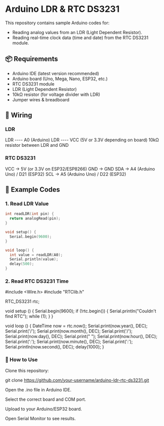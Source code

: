 # Arduino LDR & RTC DS3231

This repository contains sample Arduino codes for:
- Reading analog values from an LDR (Light Dependent Resistor).
- Reading real-time clock data (time and date) from the RTC DS3231 module.

## 📦 Requirements
- Arduino IDE (latest version recommended)
- Arduino board (Uno, Mega, Nano, ESP32, etc.)
- RTC DS3231 module
- LDR (Light Dependent Resistor)
- 10kΩ resistor (for voltage divider with LDR)
- Jumper wires & breadboard

## 🔌 Wiring

### LDR
LDR ---- A0 (Arduino)
LDR ---- VCC (5V or 3.3V depending on board)
10kΩ resistor between LDR and GND

### RTC DS3231
VCC → 5V (or 3.3V on ESP32/ESP8266)
GND → GND
SDA → A4 (Arduino Uno) / D21 (ESP32)
SCL → A5 (Arduino Uno) / D22 (ESP32)

## 📜 Example Codes

### 1. Read LDR Value
```cpp
int readLDR(int pin) {
  return analogRead(pin);
}

void setup() {
  Serial.begin(9600);
}

void loop() {
  int value = readLDR(A0);
  Serial.println(value);
  delay(500);
}
```

### 2. Read RTC DS3231 Time

#include <Wire.h>
#include "RTClib.h"

RTC_DS3231 rtc;

void setup () {
  Serial.begin(9600);
  if (!rtc.begin()) {
    Serial.println("Couldn't find RTC");
    while (1);
  }
}

void loop () {
  DateTime now = rtc.now();
  Serial.print(now.year(), DEC);
  Serial.print('/');
  Serial.print(now.month(), DEC);
  Serial.print('/');
  Serial.print(now.day(), DEC);
  Serial.print(" ");
  Serial.print(now.hour(), DEC);
  Serial.print(':');
  Serial.print(now.minute(), DEC);
  Serial.print(':');
  Serial.println(now.second(), DEC);
  delay(1000);
}

### 🚀 How to Use

Clone this repository:

git clone https://github.com/your-username/arduino-ldr-rtc-ds3231.git

Open the .ino file in Arduino IDE.

Select the correct board and COM port.

Upload to your Arduino/ESP32 board.

Open Serial Monitor to see results.
